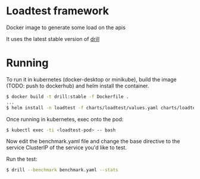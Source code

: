 # Loadtest framework

Docker image to generate some load on the apis

It uses the latest stable version of [drill](https://github.com/fcsonline/drill)

# Running

To run it in kubernetes (docker-desktop or minikube), build the image (TODO: push to dockerhub) and helm install the container.

```bash
$ docker build -t drill:stable -f Dockerfile .
...
$ helm install -n loadtest -f charts/loadtest/values.yaml charts/loadtest
```

Once running in kubernetes, exec onto the pod:

```bash
$ kubectl exec -ti <loadtest-pod> -- bash
```

Now edit the benchmark.yaml file and change the base directive to the service ClusterIP of the service you'd like to test.

Run the test:

```bash
$ drill --benchmark benchmark.yaml --stats
```

